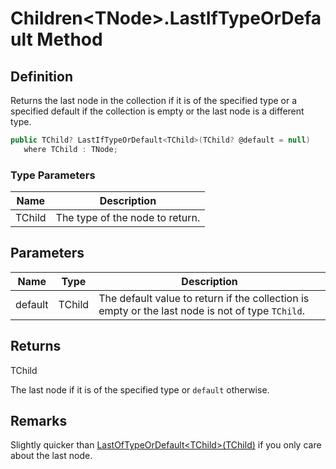 # Children&lt;TNode&gt;.LastIfTypeOrDefault Method
## Definition

Returns the last node in the collection if it is of the specified type or a specified default if the collection is empty or the last node is a different type.

```c#
public TChild? LastIfTypeOrDefault<TChild>(TChild? @default = null)
   where TChild : TNode;
```

### Type Parameters

| Name | Description |
| ---- | ----------- |
| TChild | The type of the node to return. |

## Parameters

| Name | Type | Description |
| ---- | ---- | ----------- |
| default | TChild | The default value to return if the collection is empty or the last node is not of type `TChild`. |

## Returns

TChild

The last node if it is of the specified type or `default` otherwise.
## Remarks

Slightly quicker than [LastOfTypeOrDefault&lt;TChild&gt;(TChild)](MrKWatkins.Ast.Children-1.LastOfTypeOrDefault.md) if you only care about the last node.
